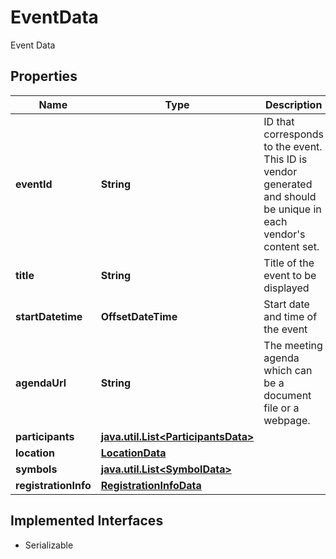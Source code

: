 

# EventData

Event Data

## Properties

Name | Type | Description | Notes
------------ | ------------- | ------------- | -------------
**eventId** | **String** | ID that corresponds to the event. This ID is vendor generated and should be unique in each vendor&#39;s content set. | 
**title** | **String** | Title of the event to be displayed | 
**startDatetime** | **OffsetDateTime** | Start date and time of the event | 
**agendaUrl** | **String** | The meeting agenda which can be a document file or a webpage. |  [optional]
**participants** | [**java.util.List&lt;ParticipantsData&gt;**](ParticipantsData.md) |  |  [optional]
**location** | [**LocationData**](LocationData.md) |  |  [optional]
**symbols** | [**java.util.List&lt;SymbolData&gt;**](SymbolData.md) |  | 
**registrationInfo** | [**RegistrationInfoData**](RegistrationInfoData.md) |  |  [optional]


## Implemented Interfaces

* Serializable



